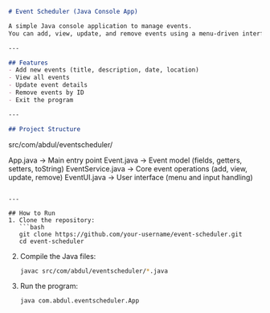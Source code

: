 

```markdown
# Event Scheduler (Java Console App)

A simple Java console application to manage events.  
You can add, view, update, and remove events using a menu-driven interface.

---

## Features
- Add new events (title, description, date, location)  
- View all events  
- Update event details  
- Remove events by ID  
- Exit the program  

---

## Project Structure
```
src/com/abdul/eventscheduler/

App.java → Main entry point
Event.java → Event model (fields, getters, setters, toString)
EventService.java → Core event operations (add, view, update, remove)
EventUI.java → User interface (menu and input handling)

````

---

## How to Run
1. Clone the repository:
   ```bash
   git clone https://github.com/your-username/event-scheduler.git
   cd event-scheduler
````

2. Compile the Java files:

   ```bash
   javac src/com/abdul/eventscheduler/*.java
   ```
3. Run the program:

   ```bash
   java com.abdul.eventscheduler.App
   ```
